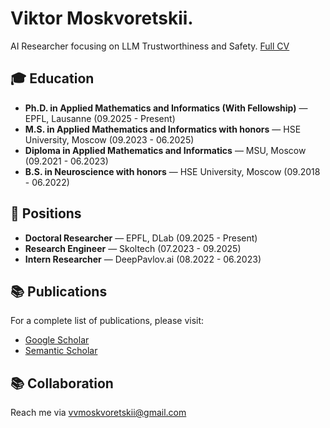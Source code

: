 # Viktor Moskvoretskii.

AI Researcher focusing on LLM Trustworthiness and Safety. [Full CV](https://github.com/VityaVitalich/VityaVitalich/blob/main/cv.pdf)

## 🎓 Education

- **Ph.D. in Applied Mathematics and Informatics (With Fellowship)** — EPFL, Lausanne (09.2025 - Present)
- **M.S. in Applied Mathematics and Informatics with honors** — HSE University, Moscow (09.2023 - 06.2025)
- **Diploma in Applied Mathematics and Informatics** — MSU, Moscow (09.2021 - 06.2023)
- **B.S. in Neuroscience with honors** — HSE University, Moscow (09.2018 - 06.2022)

## 💼 Positions

- **Doctoral Researcher** — EPFL, DLab (09.2025 - Present)
- **Research Engineer** — Skoltech (07.2023 - 09.2025)
- **Intern Researcher** — DeepPavlov.ai (08.2022 - 06.2023)

## 📚 Publications

For a complete list of publications, please visit:
- [Google Scholar](https://scholar.google.com/citations?hl=ru&user=3IDoK8YAAAAJ&view_op=list_works&sortby=pubdate)
- [Semantic Scholar](https://www.semanticscholar.org/author/Viktor-Moskvoretskii/2291142916)

## 📚 Collaboration

Reach me via [vvmoskvoretskii@gmail.com](mailto:vvmoskvoretskii@gmail.com)
